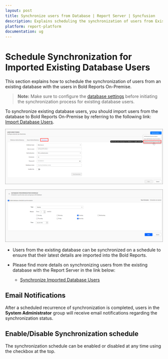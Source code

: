 ```yaml
---
layout: post
title: Synchronize users from Database | Report Server | Syncfusion
description: Explains scheduling the synchronization of users from Existing Database with the users in the Bold Reports On-Premise.
platform: report-platform
documentation: ug
---
```


# Schedule Synchronization for Imported Existing Database Users

This section explains how to schedule the synchronization of users from an existing database with the users in Bold Reports On-Premise.

> **Note:** Make sure to configure the [database settings](./../../database-settings/) before initiating the synchronization process for existing database users.

To synchronize existing database users, you should import users from the database to Bold Reports On-Premise by referring to the following link: [Import Database Users](./../../../manage-users/users/import-users/import-users-from-database/).

![Click Database Users Synchronization Schedule](/static/assets/on-premise/images/settings/click-database.png)

![Imported Database Users Synchronization Schedule](/static/assets/on-premise/images/settings/import-database-user-schedule-synchronization.png)

* Users from the existing database can be synchronized on a schedule to ensure that their latest details are imported into the Bold Reports.

* Please find more details on synchronizing users from the existing database with the Report Server in the link below:
    * [Synchronize Imported Database Users](./../../../manage-users/users/synchronize/synchronize-existing-database-users/)

## Email Notifications

After a scheduled recurrence of synchronization is completed, users in the **System Administrator** group will receive email notifications regarding the synchronization status.

## Enable/Disable Synchronization schedule

The synchronization schedule can be enabled or disabled at any time using the checkbox at the top.
